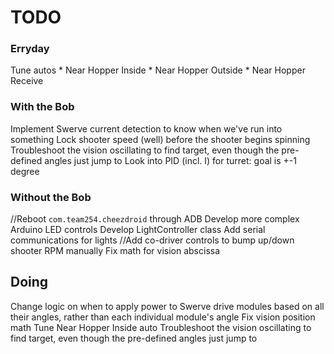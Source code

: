 # TODO

### Erryday
Tune autos
	* Near Hopper Inside
	* Near Hopper Outside
	* Near Hopper Receive

### With the Bob
Implement Swerve current detection to know when we've run into something
Lock shooter speed (well) before the shooter begins spinning
Troubleshoot the vision oscillating to find target, even though the pre-defined angles just jump to
Look into PID (incl. I) for turret: goal is +-1 degree

### Without the Bob
//Reboot `com.team254.cheezdroid` through ADB
Develop more complex Arduino LED controls
Develop LightController class
Add serial communications for lights
//Add co-driver controls to bump up/down shooter RPM manually
Fix math for vision abscissa

## Doing
Change logic on when to apply power to Swerve drive modules based on all their angles, rather than each individual module's angle
Fix vision position math
Tune Near Hopper Inside auto
Troubleshoot the vision oscillating to find target, even though the pre-defined angles just jump to
